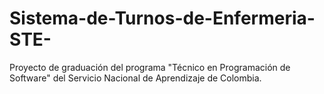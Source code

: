 # Sistema-de-Turnos-de-Enfermeria-STE-
Proyecto de graduación del programa "Técnico en Programación de Software" del Servicio Nacional de Aprendizaje de Colombia.
